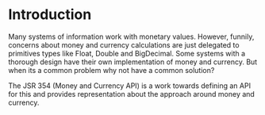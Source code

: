 # Introduction

Many systems of information work with monetary values. However, funnily, concerns about money and currency calculations are just delegated to primitives types like Float, Double and BigDecimal. Some systems with a thorough design have their own implementation of money and currency. But when its a common problem why not have a common solution?

The JSR 354 (Money and Currency API) is a work towards defining an API for this and provides representation about the approach around money and currency.